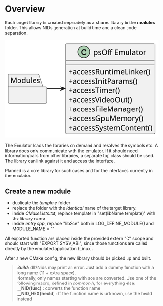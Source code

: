 # Overview

Each target library is created separately as a shared library in the **modules** folder. This allows NIDs generation at build time and a clean code separation.

<div align="center">

![](../out/docs/uml/modules/simpleOverview/simpleOverview.svg)
</div>

The Emulator loads the libraries on demand and resolves the symbols etc. A library does only communicate with the emulator.
If it should need information/calls from other libraries, a separate top class should be used. The library can link against it and access the interface.

Planned is a core library for such cases and for the interfaces currently in the emulator.

## Create a new module

* duplicate the *template* folder
* replace the folder with the *identical* name of the target library.
* inside *CMakeLists.txt*, replace template in "set(libName template)" with the library name
* inside *entry.cpp*, replace "libSce" both in LOG_DEFINE_MODULE() and MODULE_NAME = ""

All exported function are placed inside the provided extern "C" scope and should start with "EXPORT SYSV_ABI", since those functions are  called directly by the emulated application (Linux).

After a new CMake config, the new library should be picked up and built.


> **_Build:_** dll2Nids may print an error. Just add a dummy function with a long name (11 + extra space). \
Normally, only names starting with sce are converted. Use one of the following macro, defined in *common.h*, for everything else: \
**__NID(func)** : converts the function name \
**__NID_HEX(hexId)** : If the function name is unknown, use the hexId instead
